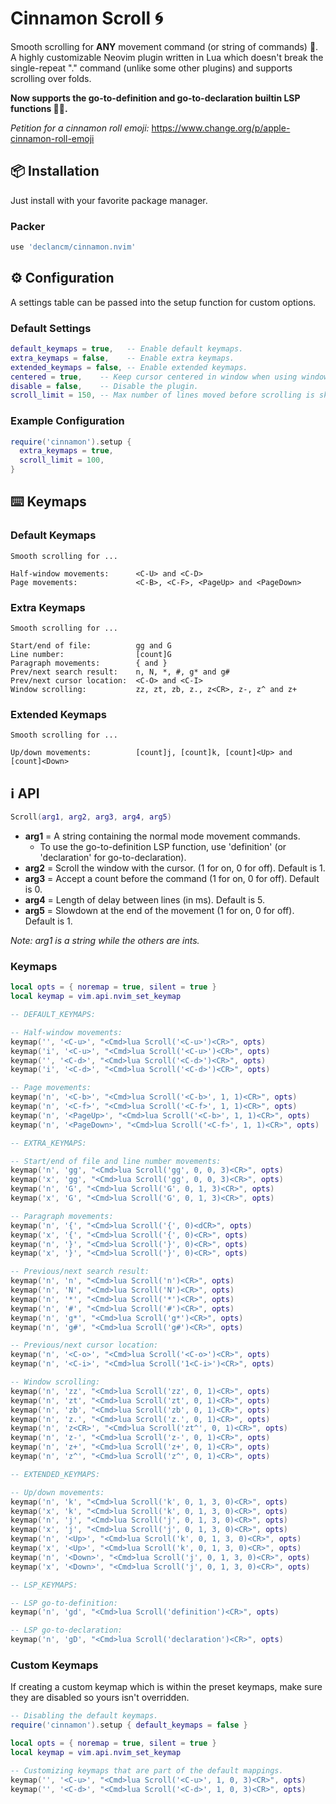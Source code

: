 # Cinnamon Scroll 🌀

Smooth scrolling for __ANY__ movement command (or string of commands) 🤯. A
highly customizable Neovim plugin written in Lua which doesn't break the
single-repeat "." command (unlike some other plugins) and supports scrolling
over folds.

__Now supports the go-to-definition and go-to-declaration builtin LSP functions 🥳🎉.__

_Petition for a cinnamon roll emoji:_ <https://www.change.org/p/apple-cinnamon-roll-emoji>

## 📦 Installation

Just install with your favorite package manager.

### Packer

```lua
use 'declancm/cinnamon.nvim'
```

## ⚙️ Configuration

A settings table can be passed into the setup function for custom options.

### Default Settings

```lua
default_keymaps = true,   -- Enable default keymaps.
extra_keymaps = false,    -- Enable extra keymaps.
extended_keymaps = false, -- Enable extended keymaps.
centered = true,    -- Keep cursor centered in window when using window scrolling.
disable = false,    -- Disable the plugin.
scroll_limit = 150, -- Max number of lines moved before scrolling is skipped.
```

### Example Configuration

```lua
require('cinnamon').setup {
  extra_keymaps = true,
  scroll_limit = 100,
}
```

## ⌨️ Keymaps

### Default Keymaps

```
Smooth scrolling for ...

Half-window movements:      <C-U> and <C-D>
Page movements:             <C-B>, <C-F>, <PageUp> and <PageDown>
```

### Extra Keymaps

```
Smooth scrolling for ...

Start/end of file:          gg and G
Line number:                [count]G
Paragraph movements:        { and }
Prev/next search result:    n, N, *, #, g* and g#
Prev/next cursor location:  <C-O> and <C-I>
Window scrolling:           zz, zt, zb, z., z<CR>, z-, z^ and z+
```

### Extended Keymaps

```
Smooth scrolling for ...

Up/down movements:          [count]j, [count]k, [count]<Up> and [count]<Down>
```

## ℹ️ API

```lua
Scroll(arg1, arg2, arg3, arg4, arg5)
```

* __arg1__ = A string containing the normal mode movement commands.
  * To use the go-to-definition LSP function, use 'definition' (or 'declaration'
    for go-to-declaration).
* __arg2__ = Scroll the window with the cursor. (1 for on, 0 for off). Default is 1.
* __arg3__ = Accept a count before the command (1 for on, 0 for off). Default is 0.
* __arg4__ = Length of delay between lines (in ms). Default is 5.
* __arg5__ = Slowdown at the end of the movement (1 for on, 0 for off). Default is 1.

_Note: arg1 is a string while the others are ints._

### Keymaps

```lua
local opts = { noremap = true, silent = true }
local keymap = vim.api.nvim_set_keymap

-- DEFAULT_KEYMAPS:

-- Half-window movements:
keymap('', '<C-u>', "<Cmd>lua Scroll('<C-u>')<CR>", opts)
keymap('i', '<C-u>', "<Cmd>lua Scroll('<C-u>')<CR>", opts)
keymap('', '<C-d>', "<Cmd>lua Scroll('<C-d>')<CR>", opts)
keymap('i', '<C-d>', "<Cmd>lua Scroll('<C-d>')<CR>", opts)

-- Page movements:
keymap('n', '<C-b>', "<Cmd>lua Scroll('<C-b>', 1, 1)<CR>", opts)
keymap('n', '<C-f>', "<Cmd>lua Scroll('<C-f>', 1, 1)<CR>", opts)
keymap('n', '<PageUp>', "<Cmd>lua Scroll('<C-b>', 1, 1)<CR>", opts)
keymap('n', '<PageDown>', "<Cmd>lua Scroll('<C-f>', 1, 1)<CR>", opts)

-- EXTRA_KEYMAPS:

-- Start/end of file and line number movements:
keymap('n', 'gg', "<Cmd>lua Scroll('gg', 0, 0, 3)<CR>", opts)
keymap('x', 'gg', "<Cmd>lua Scroll('gg', 0, 0, 3)<CR>", opts)
keymap('n', 'G', "<Cmd>lua Scroll('G', 0, 1, 3)<CR>", opts)
keymap('x', 'G', "<Cmd>lua Scroll('G', 0, 1, 3)<CR>", opts)

-- Paragraph movements:
keymap('n', '{', "<Cmd>lua Scroll('{', 0)<dCR>", opts)
keymap('x', '{', "<Cmd>lua Scroll('{', 0)<CR>", opts)
keymap('n', '}', "<Cmd>lua Scroll('}', 0)<CR>", opts)
keymap('x', '}', "<Cmd>lua Scroll('}', 0)<CR>", opts)

-- Previous/next search result:
keymap('n', 'n', "<Cmd>lua Scroll('n')<CR>", opts)
keymap('n', 'N', "<Cmd>lua Scroll('N')<CR>", opts)
keymap('n', '*', "<Cmd>lua Scroll('*')<CR>", opts)
keymap('n', '#', "<Cmd>lua Scroll('#')<CR>", opts)
keymap('n', 'g*', "<Cmd>lua Scroll('g*')<CR>", opts)
keymap('n', 'g#', "<Cmd>lua Scroll('g#')<CR>", opts)

-- Previous/next cursor location:
keymap('n', '<C-o>', "<Cmd>lua Scroll('<C-o>')<CR>", opts)
keymap('n', '<C-i>', "<Cmd>lua Scroll('1<C-i>')<CR>", opts)

-- Window scrolling:
keymap('n', 'zz', "<Cmd>lua Scroll('zz', 0, 1)<CR>", opts)
keymap('n', 'zt', "<Cmd>lua Scroll('zt', 0, 1)<CR>", opts)
keymap('n', 'zb', "<Cmd>lua Scroll('zb', 0, 1)<CR>", opts)
keymap('n', 'z.', "<Cmd>lua Scroll('z.', 0, 1)<CR>", opts)
keymap('n', 'z<CR>', "<Cmd>lua Scroll('zt^', 0, 1)<CR>", opts)
keymap('n', 'z-', "<Cmd>lua Scroll('z-', 0, 1)<CR>", opts)
keymap('n', 'z+', "<Cmd>lua Scroll('z+', 0, 1)<CR>", opts)
keymap('n', 'z^', "<Cmd>lua Scroll('z^', 0, 1)<CR>", opts)

-- EXTENDED_KEYMAPS:

-- Up/down movements:
keymap('n', 'k', "<Cmd>lua Scroll('k', 0, 1, 3, 0)<CR>", opts)
keymap('x', 'k', "<Cmd>lua Scroll('k', 0, 1, 3, 0)<CR>", opts)
keymap('n', 'j', "<Cmd>lua Scroll('j', 0, 1, 3, 0)<CR>", opts)
keymap('x', 'j', "<Cmd>lua Scroll('j', 0, 1, 3, 0)<CR>", opts)
keymap('n', '<Up>', "<Cmd>lua Scroll('k', 0, 1, 3, 0)<CR>", opts)
keymap('x', '<Up>', "<Cmd>lua Scroll('k', 0, 1, 3, 0)<CR>", opts)
keymap('n', '<Down>', "<Cmd>lua Scroll('j', 0, 1, 3, 0)<CR>", opts)
keymap('x', '<Down>', "<Cmd>lua Scroll('j', 0, 1, 3, 0)<CR>", opts)

-- LSP_KEYMAPS:

-- LSP go-to-definition:
keymap('n', 'gd', "<Cmd>lua Scroll('definition')<CR>", opts)

-- LSP go-to-declaration:
keymap('n', 'gD', "<Cmd>lua Scroll('declaration')<CR>", opts)
```

### Custom Keymaps

If creating a custom keymap which is within the preset keymaps, make sure they 
are disabled so yours isn't overridden.

```lua
-- Disabling the default keymaps.
require('cinnamon').setup { default_keymaps = false }

local opts = { noremap = true, silent = true }
local keymap = vim.api.nvim_set_keymap

-- Customizing keymaps that are part of the default mappings.
keymap('', '<C-u>', "<Cmd>lua Scroll('<C-u>', 1, 0, 3)<CR>", opts)
keymap('', '<C-d>', "<Cmd>lua Scroll('<C-d>', 1, 0, 3)<CR>", opts)
```
